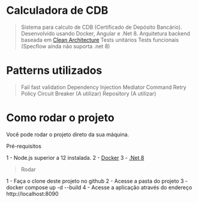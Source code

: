# Calculadora de CDB

> Sistema para calculo de CDB (Certificado de Depósito Bancário). 
> Desenvolvido usando Docker, Angular e .Net 8.
> Arquitetura backend baseada em [Clean Architecture](https://www.amazon.com/Clean-Architecture-Craftsmans-Software-Structure/dp/0134494164)
> Tests unitários
> Tests funcionais (Specflow ainda não suporta .net 8)

# Patterns utilizados

> Fail fast validation
> Dependency Injection
> Mediator
> Command
> Retry Policy
> Circuit Breaker (A utilizar)
> Repository (A utilizar)

# Como rodar o projeto

Você pode rodar o projeto direto da sua máquina.

Pré-requisitos

1 - Node.js superior a 12 instalada.
2 - [Docker](https://www.docker.com/products/docker-desktop/)
3 - [.Net 8](https://dotnet.microsoft.com/pt-br/download/dotnet/8.0)

> Rodar

1 - Faça o clone deste projeto no github
2 - Acesse a pasta do projeto
3 - docker compose up -d --build
4 - Acesse a aplicação através do endereço http://localhost:8090
